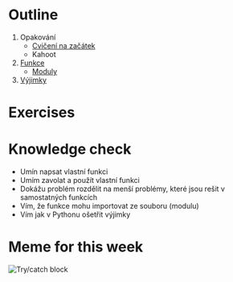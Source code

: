 # Outline

1. Opakování
   - [Cvičení na začátek](#exercises)
   - Kahoot
2. [Funkce](https://kodim.cz/czechitas/progr2-python/zaklady-programovani-2/funkce)
   - [Moduly](https://docs.python.org/3/tutorial/modules.html)
3. [Výjimky](https://kodim.cz/czechitas/progr2-python/zaklady-programovani-2/vyjimky)


# Exercises


# Knowledge check

- Umín napsat vlastní funkci
- Umím zavolat a použít vlastní funkci
- Dokážu problém rozdělit na menší problémy, které jsou rešit v samostatných funkcích
- Vím, že funkce mohu importovat ze souboru (modulu)
- Vím jak v Pythonu ošetřit výjimky

# Meme for this week

![Try/catch block](https://miro.medium.com/max/1400/1*ekJ5cBK7OvtifeavpNn7Tg.jpeg)

